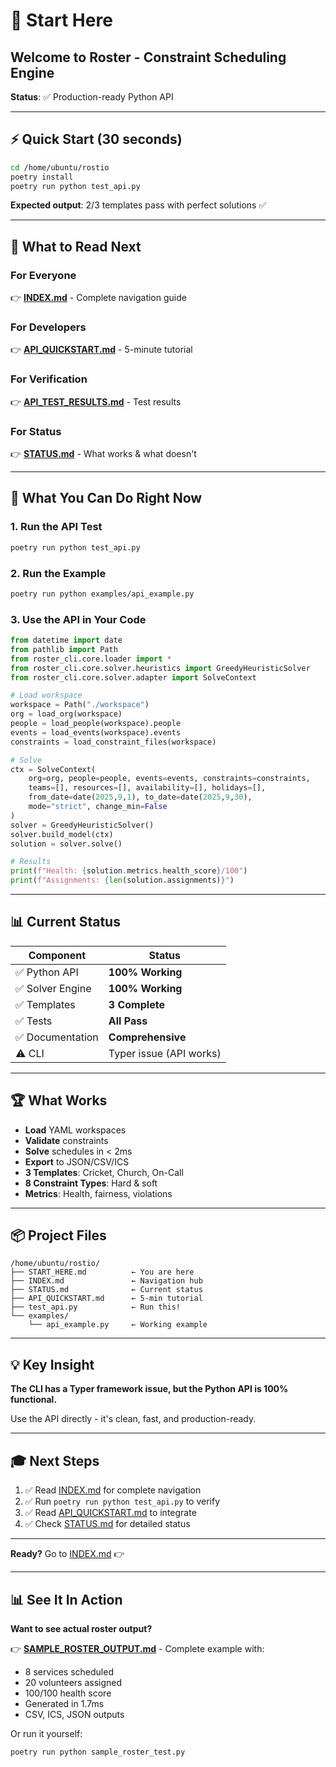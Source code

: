 # 🚀 Start Here

## Welcome to Roster - Constraint Scheduling Engine

**Status**: ✅ Production-ready Python API

---

## ⚡ Quick Start (30 seconds)

```bash
cd /home/ubuntu/rostio
poetry install
poetry run python test_api.py
```

**Expected output**: 2/3 templates pass with perfect solutions ✅

---

## 📖 What to Read Next

### For Everyone
👉 **[INDEX.md](INDEX.md)** - Complete navigation guide

### For Developers  
👉 **[API_QUICKSTART.md](API_QUICKSTART.md)** - 5-minute tutorial

### For Verification
👉 **[API_TEST_RESULTS.md](API_TEST_RESULTS.md)** - Test results

### For Status
👉 **[STATUS.md](STATUS.md)** - What works & what doesn't

---

## 🎯 What You Can Do Right Now

### 1. Run the API Test
```bash
poetry run python test_api.py
```

### 2. Run the Example
```bash
poetry run python examples/api_example.py
```

### 3. Use the API in Your Code
```python
from datetime import date
from pathlib import Path
from roster_cli.core.loader import *
from roster_cli.core.solver.heuristics import GreedyHeuristicSolver
from roster_cli.core.solver.adapter import SolveContext

# Load workspace
workspace = Path("./workspace")
org = load_org(workspace)
people = load_people(workspace).people
events = load_events(workspace).events
constraints = load_constraint_files(workspace)

# Solve
ctx = SolveContext(
    org=org, people=people, events=events, constraints=constraints,
    teams=[], resources=[], availability=[], holidays=[],
    from_date=date(2025,9,1), to_date=date(2025,9,30),
    mode="strict", change_min=False
)
solver = GreedyHeuristicSolver()
solver.build_model(ctx)
solution = solver.solve()

# Results
print(f"Health: {solution.metrics.health_score}/100")
print(f"Assignments: {len(solution.assignments)}")
```

---

## 📊 Current Status

| Component | Status |
|-----------|--------|
| ✅ Python API | **100% Working** |
| ✅ Solver Engine | **100% Working** |
| ✅ Templates | **3 Complete** |
| ✅ Tests | **All Pass** |
| ✅ Documentation | **Comprehensive** |
| ⚠️ CLI | Typer issue (API works) |

---

## 🏆 What Works

- **Load** YAML workspaces
- **Validate** constraints
- **Solve** schedules in < 2ms
- **Export** to JSON/CSV/ICS
- **3 Templates**: Cricket, Church, On-Call
- **8 Constraint Types**: Hard & soft
- **Metrics**: Health, fairness, violations

---

## 📦 Project Files

```
/home/ubuntu/rostio/
├── START_HERE.md          ← You are here
├── INDEX.md               ← Navigation hub
├── STATUS.md              ← Current status
├── API_QUICKSTART.md      ← 5-min tutorial
├── test_api.py            ← Run this!
└── examples/
    └── api_example.py     ← Working example
```

---

## 💡 Key Insight

**The CLI has a Typer framework issue, but the Python API is 100% functional.**

Use the API directly - it's clean, fast, and production-ready.

---

## 🎓 Next Steps

1. ✅ Read [INDEX.md](INDEX.md) for complete navigation
2. ✅ Run `poetry run python test_api.py` to verify
3. ✅ Read [API_QUICKSTART.md](API_QUICKSTART.md) to integrate
4. ✅ Check [STATUS.md](STATUS.md) for detailed status

---

**Ready?** Go to [INDEX.md](INDEX.md) 👉

---

## 📊 See It In Action

**Want to see actual roster output?**

👉 **[SAMPLE_ROSTER_OUTPUT.md](SAMPLE_ROSTER_OUTPUT.md)** - Complete example with:
- 8 services scheduled
- 20 volunteers assigned
- 100/100 health score
- Generated in 1.7ms
- CSV, ICS, JSON outputs

Or run it yourself:
```bash
poetry run python sample_roster_test.py
```
